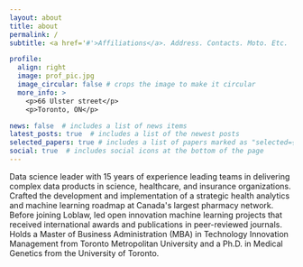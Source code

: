 ```yaml
---
layout: about
title: about
permalink: /
subtitle: <a href='#'>Affiliations</a>. Address. Contacts. Moto. Etc.

profile:
  align: right
  image: prof_pic.jpg
  image_circular: false # crops the image to make it circular
  more_info: >
    <p>66 Ulster street</p>
    <p>Toronto, ON</p>

news: false  # includes a list of news items
latest_posts: true  # includes a list of the newest posts
selected_papers: true # includes a list of papers marked as "selected={true}"
social: true  # includes social icons at the bottom of the page
---
```


Data science leader with 15 years of experience leading teams in delivering complex data products in science, healthcare, and insurance organizations. Crafted the development and implementation of a strategic health analytics and machine learning roadmap at Canada's largest pharmacy network. Before joining Loblaw, led open innovation machine learning projects that received international awards and publications in peer-reviewed journals. Holds a Master of Business Administration (MBA) in Technology Innovation Management from Toronto Metropolitan University and a Ph.D. in Medical Genetics from the University of Toronto.